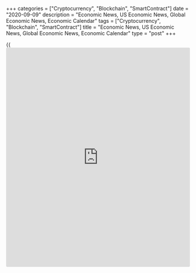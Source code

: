 +++
categories = ["Cryptocurrency", "Blockchain", "SmartContract"]
date = "2020-09-09"
description = "Economic News, US Economic News, Global Economic News, Economic Calendar"
tags = ["Cryptocurrency", "Blockchain", "SmartContract"]
title = "Economic News, US Economic News, Global Economic News, Economic Calendar"
type = "post"
+++

{{<iframe id="large-banner" src="https://www.bounty.group/#slide=17.0" width="100%" height="600" scrolling="no" style="border: 0px solid rgb(216, 221, 230); border-radius: 3px;">}}

Dubai's non-oil private sector extended the upturn in August as business
conditions continued to recover after the Covid-19 related lockdown,
survey data from IHS Markit showed Wednesday.  The Purchasing Managers'
Index came in at 50.9 in August, but down from 51.7 in July. However,
the score remained... [Read more...][1]

UK firms raised temporary job placements in August following the
relaxation of public health measures and reopening of the UK economy
after the Covid-19 outbreak, the latest KPMG and REC Report on Jobs
showed Wednesday.  According to the report compiled by IHS Markit,
permanent placements increased... [Read more...][2]

![chinaconsumerprices2 may12 09sep20][3]

China's inflation eased in August on slowing pork price growth and
factory gate prices continued to decline, but the pace of drop slowed
from the last year. Consumer price inflation slowed to 2.4 percent in
August from 2.7 percent in July, the National Bureau of Statistics
revealed Wednesday. The rate came in line with expectations. On a
monthly basis, consumer prices gained 0.4 percent. [Read more...][4]

   1. www.rtt[news](https://www.letsplayfx.com/blog/forex-news-website/).com/3127138/dubai-private-sector-expands-for-second-month.aspx?type=alleco
   2. www.rtt[news](https://www.letsplayfx.com/blog/forex-news-website/).com/3127132/uk-temp-job-placements-rise-as-economy-reopens-rec-kpmg.aspx?type=alleco
   3. cdn.rtt[news](https://www.letsplayfx.com/blog/forex-news-website/).com/articleimages/forextopstory/2020/september/chinaconsumerprices2-may12_09sep20.jpg (chinaconsumerprices2 may12 09sep20)
   4. www.rtt[news](https://www.letsplayfx.com/blog/forex-news-website/).com/3127020/china-inflation-slows-ppi-falls-at-slower-pace.aspx?type=alleco